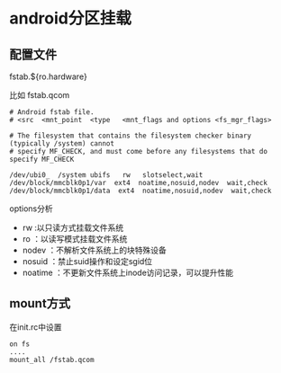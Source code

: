 # android分区挂载

## 配置文件
fstab.${ro.hardware}

比如
fstab.qcom

    
    # Android fstab file.
    # <src	<mnt_point	<type	<mnt_flags and options <fs_mgr_flags>

    # The filesystem that contains the filesystem checker binary (typically /system) cannot
    # specify MF_CHECK, and must come before any filesystems that do specify MF_CHECK

    /dev/ubi0_  /system ubifs   rw   slotselect,wait
    /dev/block/mmcblk0p1/var  ext4  noatime,nosuid,nodev  wait,check
    /dev/block/mmcblk0p1/data  ext4  noatime,nosuid,nodev  wait,check


    
options分析

 - rw :以只读方式挂载文件系统
 - ro ：以读写模式挂载文件系统
 - nodev ：不解析文件系统上的块特殊设备
 - nosuid ：禁止suid操作和设定sgid位
 - noatime ：不更新文件系统上inode访问记录，可以提升性能


## mount方式

在init.rc中设置

    on fs
    ....    
    mount_all /fstab.qcom

